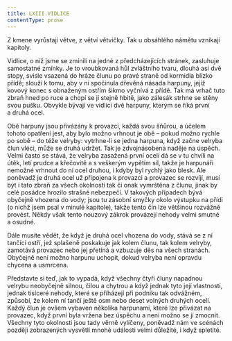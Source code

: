 ```yaml
---
title: LXIII.VIDLICE
contentType: prose
---
```


  

Z kmene vyrůstají větve, z větví větvičky. Tak u obsáhlého námětu vznikají kapitoly.

Vidlice, o níž jsme se zmínili na jedné z předcházejících stránek, zasluhuje samostatné zmínky. Je to vroubkovaná hůl zvláštního tvaru, dlouhá asi dvě stopy, svisle vsazená do hráze člunu po pravé straně od kormidla blízko přídě; slouží k tomu, aby v ní spočinula dřevěná násada harpuny, jejíž kovový konec s obnaženým ostřím šikmo vyčnívá z přídě. Tak má vrhač tuto zbraň hned po ruce a chopí se jí stejně hbitě, jako zálesák strhne se stěny svou pušku. Obvykle bývají ve vidlici dvě harpuny, kterým se říká první a druhá ocel.

Obě harpuny jsou přivázány k provazci, každá svou šňůrou, a účelem tohoto opatření jest, aby bylo možno vrhnout je obě – pokud možno rychle po sobě – do téže velryby: vytrhne-li se jedna harpuna, když začne velryba člun vléci, může se druhá udržet. Tak je zdvojnásobena naděje na úspěch. Velmi často se stává, že velryba zasažená první ocelí dá se v tu chvíli na útěk, letí prudce a křečovitě a s veškerým vypětím sil, takže je harpunáři nemožné vrhnout do ní ocel druhou, i kdyby byl rychlý jako blesk. Ale poněvadž je druhá ocel už připojena k provazci a provazec se rozvíjí, musí být i tato zbraň za všech okolností tak či onak vymrštěna z člunu, jinak by celé posádce hrozilo strašné nebezpečí. V takových případech bývá obyčejně vhozena do vody; jsou tu zásobní smyčky okolo výstupku na přídi (o nichž jsem psal v minulé kapitole), takže tento čin lze většinou rozvážně provést. Někdy však tento nouzový zákrok provázejí nehody velmi smutné a osudné.

Dále musíte vědět, že když je druhá ocel vhozena do vody, stává se z ní tančící ostří, jež splašeně poskakuje jak kolem člunu, tak kolem velryby, zamotává provazec nebo jej přetíná a vzbuzuje děs na všech stranách. Obyčejně není možno harpunu uchopit, dokud velryba není opravdu chycena a usmrcena.

Představte si teď, jak to vypadá, když všechny čtyři čluny napadnou velrybu neobyčejně silnou, čilou a chytrou a když jednak tyto její vlastnosti, jednak tisíceré nehody, které se přiházejí při podniku tak odvážném, způsobí, že kolem ní tančí ještě osm nebo deset volných druhých ocelí. Každý člun je ovšem vybaven několika harpunami, které lze přivázat na provazec, když první byla vržena bez úspěchu a není možno se jí zmocnit. Všechny tyto okolnosti jsou tady věrně vylíčeny, poněvadž nám ve scénách později zobrazených vysvětlí mnohé události velmi důležité, i když spletité.
